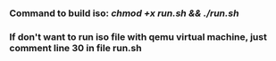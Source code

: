 ### Command to build iso: *chmod +x run.sh && ./run.sh*

### If don't want to run iso file with qemu virtual machine, just comment line 30 in file **run.sh**
